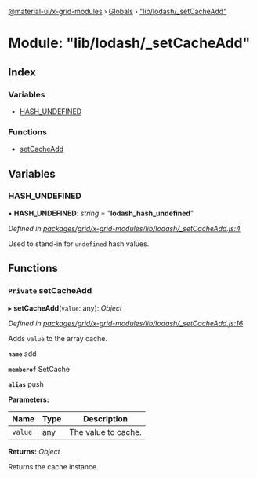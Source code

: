 [@material-ui/x-grid-modules](../README.md) › [Globals](../globals.md) › ["lib/lodash/_setCacheAdd"](_lib_lodash__setcacheadd_.md)

# Module: "lib/lodash/_setCacheAdd"

## Index

### Variables

* [HASH_UNDEFINED](_lib_lodash__setcacheadd_.md#hash_undefined)

### Functions

* [setCacheAdd](_lib_lodash__setcacheadd_.md#private-setcacheadd)

## Variables

###  HASH_UNDEFINED

• **HASH_UNDEFINED**: *string* = "__lodash_hash_undefined__"

*Defined in [packages/grid/x-grid-modules/lib/lodash/_setCacheAdd.js:4](https://github.com/mui-org/material-ui-x/blob/a679779/packages/grid/x-grid-modules/lib/lodash/_setCacheAdd.js#L4)*

Used to stand-in for `undefined` hash values.

## Functions

### `Private` setCacheAdd

▸ **setCacheAdd**(`value`: any): *Object*

*Defined in [packages/grid/x-grid-modules/lib/lodash/_setCacheAdd.js:16](https://github.com/mui-org/material-ui-x/blob/a679779/packages/grid/x-grid-modules/lib/lodash/_setCacheAdd.js#L16)*

Adds `value` to the array cache.

**`name`** add

**`memberof`** SetCache

**`alias`** push

**Parameters:**

Name | Type | Description |
------ | ------ | ------ |
`value` | any | The value to cache. |

**Returns:** *Object*

Returns the cache instance.
